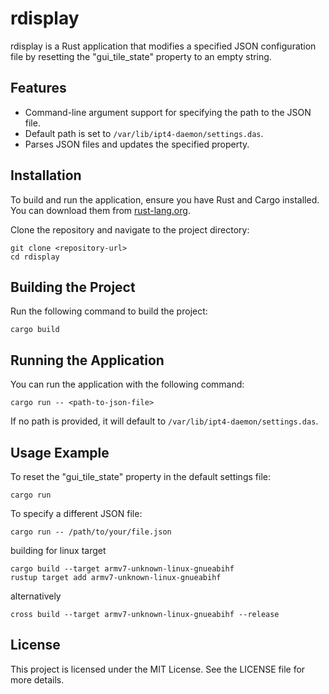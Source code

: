 # rdisplay

rdisplay is a Rust application that modifies a specified JSON configuration file by resetting the "gui_tile_state" property to an empty string. 

## Features

- Command-line argument support for specifying the path to the JSON file.
- Default path is set to `/var/lib/ipt4-daemon/settings.das`.
- Parses JSON files and updates the specified property.

## Installation

To build and run the application, ensure you have Rust and Cargo installed. You can download them from [rust-lang.org](https://www.rust-lang.org/).

Clone the repository and navigate to the project directory:

```
git clone <repository-url>
cd rdisplay
```

## Building the Project

Run the following command to build the project:

```
cargo build
```

## Running the Application

You can run the application with the following command:

```
cargo run -- <path-to-json-file>
```

If no path is provided, it will default to `/var/lib/ipt4-daemon/settings.das`.

## Usage Example

To reset the "gui_tile_state" property in the default settings file:

```
cargo run
```

To specify a different JSON file:

```
cargo run -- /path/to/your/file.json
```
building for linux target
```
cargo build --target armv7-unknown-linux-gnueabihf
rustup target add armv7-unknown-linux-gnueabihf
```
alternatively
```
cross build --target armv7-unknown-linux-gnueabihf --release
```
## License

This project is licensed under the MIT License. See the LICENSE file for more details.
